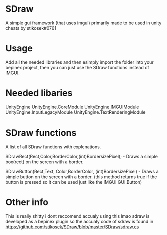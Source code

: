 # SDraw
A simple gui framework (that uses imgui) primarily made to be used in unity cheats
by stikosek#0761

# Usage
Add all the needed libraries and then esimply import the folder 
into your bepinex project, then you can just use the SDraw functions
instead of IMGUI.

# Needed libaries
UnityEngine
UnityEngine.CoreModule
UnityEngine.IMGUIModule
UnityEngine.InputLegacyModule
UnityEngine.TextRenderingModule

# SDraw functions

 A list of all SDraw functions with explenations.

 SDrawRect(Rect,Color,BorderColor,(int)BordersizePixel); - Draws a simple box(rect) on the screen with a border.
 
 
 SDrawButton(Rect,Text, Color,BorderColor, (int)BordersizePixel)  - Draws a simple button on the screen with a border.
 (this method returns true if the button is pressed so it can be used just like the IMGUI GUI.Button)
 
 
 # Other info
 This is really shitty i dont reccomend accualy using this lmao
 sdraw is developed as a bepinex plugin so the accualy code of sdraw is found in
 https://github.com/stikosek/SDraw/blob/master/SDraw/sdraw.cs
 
 
